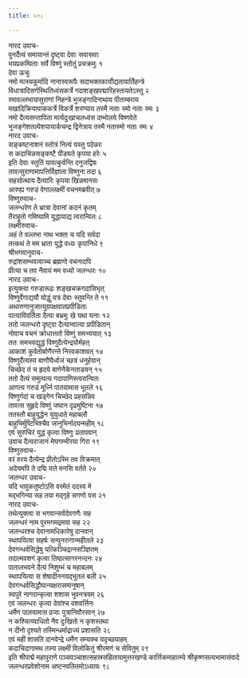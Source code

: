 ```yaml
---
title: ०९८

---
```

नारद उवाच-  
पुनर्दैत्यं समायान्तं दृष्ट्वा देवाः सवासवाः  
भयप्रकम्पिताः सर्वे विष्णुं स्तोतुं प्रचक्रमुः १  
देवा ऊचुः  
नमो मत्स्यकूर्मादि नानास्वरूपैः सदाभक्तकार्योद्यतायार्तिहन्त्रे  
विधात्रादिसर्गस्थितिध्वंसकर्त्रे गदाशङ्खपद्मारिहस्तायतेऽस्तु २  
रमावल्लभायासुराणां निहन्त्रे भुजङ्गादिनाथाय पीताम्बराय  
मखादिक्रियापाककर्त्रे विकर्त्रे शरण्याय तस्मै नताः स्मो नताः स्मः ३  
नमो दैत्यसन्तापिता मर्त्यदुःखाचलध्वंस दम्भोलये विष्णवेते  
भुजङ्गेशतल्पेशयायार्कचन्द्र द्विनेत्राय तस्मै नतास्मो नताः स्मः ४  
नारद उवाच-  
सङ्कष्टनाशनं स्तोत्रं नित्यं यस्तु पठेन्नरः  
स कदाचिन्नसङ्कष्टै पीड्यते कृपया हरेः ५  
इति देवाः स्तुतिं यावत्कुर्वन्ति दनुजद्विषः  
तावत्सुराणामापत्तिर्विज्ञाता विष्णुना तदा ६  
सहसोत्थाय दैत्यारिः कृपया खिन्नमानसः  
आरुह्य गरुडं वेगाल्लक्ष्मीं वचनमब्रवीत् ७  
विष्णुरुवाच-  
जलन्धरेण ते भ्रात्रा देवानां कदनं कृतम्  
तैराहूतो गमिष्यामि युद्धायाद्य त्वरान्वितः ८  
लक्ष्मीरुवाच-  
अहं ते वल्लभा नाथ भक्ता च यदि सर्वदा  
तत्कथं ते मम भ्राता युद्धे वध्यः कृपानिधे ९  
श्रीभगवानुवाच-  
रुद्रांशसम्भवत्वाच्च ब्रह्मणो वचनादपि  
प्रीत्या च तव नैवायं मम वध्यो जलन्धरः १०  
नारद उवाच-  
इत्युक्त्वा गरुडारूढः शङ्खचक्रगदासिभृत्  
विष्णुर्वेगाद्ययौ योद्धुं यत्र देवाः स्तुवन्ति ते ११  
अथारुणानुजात्युग्रपक्षवातप्रपीडिताः  
वात्याविवर्तिता दैत्या बभ्रमुः खे यथा घनाः १२  
ततो जलन्धरो दृष्ट्वा दैत्यान्वात्या प्रपीडितान्  
नोवाच वचनं क्रोधात्ततो विष्णुं समभ्ययात् १३  
ततः समभवद्युद्धं विष्णुदैत्येन्द्रयोर्महत्  
आकाशं कुर्वतोर्बाणैरन्ते निरवकाशवत् १४  
विष्णुर्दैत्यस्य बाणौघैर्ध्वजं च्छत्रं धनुर्हयान्  
चिच्छेद तं च हृदये बाणेनैकेनताडयन् १५  
ततो दैत्यं समुत्पत्य गदापाणिस्त्वरान्वितः  
आगत्य गरुडं मूर्ध्नि पातयामास भूतले १६  
विष्णुर्गदां च खड्गेन चिच्छेद प्रहसन्निव  
तावत्स सुहृदे विष्णुं जघान दृढमुष्टिना १७  
ततस्तौ बाहुयुद्धेन युयुधाते महाबलौ  
बाहुभिर्मुष्टिभिश्चैव जानुभिर्नादयन्महीम् १८  
एवं सुरुचिरं युद्धं कृत्वा विष्णुः प्रतापवान्  
उवाच दैत्यराजानं मेघगम्भीरया गिरा १९  
विष्णुरुवाच-  
वरं वरय दैत्येन्द्र प्रीतोऽस्मि तव विक्रमात्  
अदेयमपि ते दद्मि यत्ते मनसि वर्तते २०  
जलन्धर उवाच-  
यदि भावुकतुष्टोऽसि वरमेतं ददस्व मे  
मद्भगिन्या सह तया मद्गृहे सगणो वस २१  
नारद उवाच-  
तथेत्युक्त्वा स भगवान्सर्वदेवगणैः सह  
जलन्धरं नाम पुरमगमद्रमया सह २२  
जलन्धरश्च देवानामधिकारेषु दानवान्  
स्थापयित्वा सहर्षः सन्पुनरागान्महीतले २३  
देवगन्धर्वसिद्धेषु यत्किञ्चिद्रत्नसञ्ज्ञितम्  
तदात्मवशगं कृत्वा तिष्ठत्सागरनन्दनः २४  
पातालभवने दैत्यं निशुम्भं च महाबलम्  
स्थापयित्वा स शेषादीननयद्भूतलं बली २५  
देवगन्धर्वसिद्धौघान्यक्षरासमानुषान्  
स्वपुरे नागरान्कृत्वा शशास भुवनत्रयम् २६  
एवं जलन्धरः कृत्वा देवांश्च वशवर्त्तिनः  
धर्मेण पालयामास प्रजाः पुत्रानिवौरसान् २७  
न कश्चित्व्याधितो नैव दुःखितो न कृशस्तथा  
न दीनो दृश्यते तस्मिन्धर्माद्राज्यं प्रशासति २८  
एवं महीं शासति दानवेन्द्रे धर्मेण सम्यक्च यदृच्छयाहम्  
कदाचिदागामथ तस्य लक्ष्मीं विलोकितुं श्रीरमणं च सेवितुम् २९  
इति श्रीपाद्मे महापुराणे पञ्चपञ्चाशत्सहस्रसंहितायामुत्तरखण्डे कार्त्तिकमाहात्म्ये श्रीकृष्णसत्यभामासंवादे जलन्धरप्रवेशोनाम अष्टनवतितमोऽध्यायः ९८